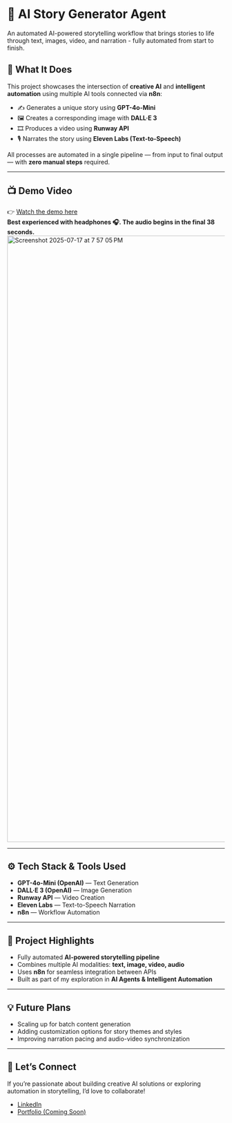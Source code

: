 # 🎨 AI Story Generator Agent

An automated AI-powered storytelling workflow that brings stories to life through text, images, video, and narration - fully automated from start to finish.

## 🎯 What It Does

This project showcases the intersection of **creative AI** and **intelligent automation** using multiple AI tools connected via **n8n**:

- ✍️ Generates a unique story using **GPT-4o-Mini**
- 🖼️ Creates a corresponding image with **DALL·E 3**
- 🎞️ Produces a video using **Runway API**
- 🎙️ Narrates the story using **Eleven Labs (Text-to-Speech)**

All processes are automated in a single pipeline — from input to final output — with **zero manual steps** required.

---

## 📺 Demo Video

👉 [Watch the demo here](https://youtu.be/GJ0A__pERvA)  
**Best experienced with headphones 🎧. The audio begins in the final 38 seconds.**
<img width="2346" height="1404" alt="Screenshot 2025-07-17 at 7 57 05 PM" src="https://github.com/user-attachments/assets/030722dc-fde2-4ecc-be6a-d261122509ca" />

---

## ⚙️ Tech Stack & Tools Used

- **GPT-4o-Mini (OpenAI)** — Text Generation  
- **DALL·E 3 (OpenAI)** — Image Generation  
- **Runway API** — Video Creation  
- **Eleven Labs** — Text-to-Speech Narration  
- **n8n** — Workflow Automation

---

## 🚀 Project Highlights

- Fully automated **AI-powered storytelling pipeline**
- Combines multiple AI modalities: **text, image, video, audio**
- Uses **n8n** for seamless integration between APIs
- Built as part of my exploration in **AI Agents & Intelligent Automation**

---

## 💡 Future Plans

- Scaling up for batch content generation  
- Adding customization options for story themes and styles  
- Improving narration pacing and audio-video synchronization  

---

## 🤝 Let’s Connect

If you’re passionate about building creative AI solutions or exploring automation in storytelling, I’d love to collaborate!

- [LinkedIn](https://www.linkedin.com/in/sushmitha-vijayakumar/)
- [Portfolio (Coming Soon)](https://your-portfolio-link.com)


